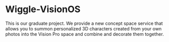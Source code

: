 # Wiggle-VisionOS
This is our graduate project. We provide a new concept space service that allows you to summon personalized 3D characters created from your own photos into the Vision Pro space and combine and decorate them together.

